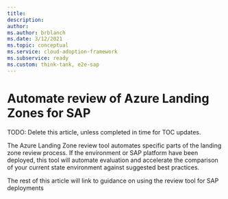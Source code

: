 ```yaml
---
title: 
description: 
author: 
ms.author: brblanch
ms.date: 3/12/2021
ms.topic: conceptual
ms.service: cloud-adoption-framework
ms.subservice: ready
ms.custom: think-tank, e2e-sap
---
```


# Automate review of Azure Landing Zones for SAP

TODO: Delete this article, unless completed in time for TOC updates.

The Azure Landing Zone review tool automates specific parts of the landing zone review process. If the environment or SAP platform have been deployed, this tool will automate evaluation and accelerate the comparison of your current state environment against suggested best practices.

The rest of this article will link to guidance on using the review tool for SAP deployments